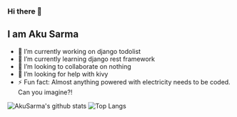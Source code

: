 ### Hi there 👋
## I am Aku Sarma

- 🔭 I’m currently working on django todolist
- 🌱 I’m currently learning django rest framework
- 👯 I’m looking to collaborate on nothing
- 🤔 I’m looking for help with kivy
- ⚡ Fun fact: Almost anything powered with electricity needs to be coded. Can you imagine?!

![AkuSarma's github stats](https://github-readme-stats.vercel.app/api?username=AkuSarma&show_icons=true&count_private=true)
![Top Langs](https://github-readme-stats.vercel.app/api/top-langs/?username=AkuSarma&hide=javascript,css,php)

